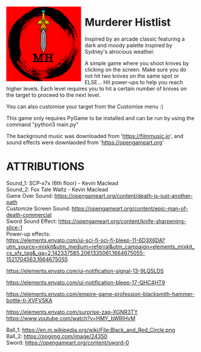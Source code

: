 <img src="resources/murdererhitlistlogo.png"
     alt="Markdown Monster icon"
     style="float: left; margin-right: 10px;" width='200px' height='200px'/>

# Murderer Histlist

Inspired by an arcade classic featuring a dark and moody palette inspired by Sydney's atrocious weather.  

A simple game where you shoot knives by clicking on the screen. Make sure you do not hit two knives on the same spot or ELSE...
Hit power-ups to help you reach higher levels. Each level requires you to hit a certain number of knives on the target to proceed to the next level.   

You can also customise your target from the Customise menu :)



This game only requires PyGame to be installed and can be run by using the command "python3 main.py"

The background music was downloaded from 'https://filmmusic.io', and sound effects were downlaoded from 'https://opengameart.org'


# ATTRIBUTIONS

Sound_1: SCP-x7x (6th floor) - Kevin Maclead  
Sound_2: Fox Tale Waltz - Kevin Maclead  
Game Over Sound: https://opengameart.org/content/death-is-just-another-path  
Customize Screen Sound: https://opengameart.org/content/epic-man-of-death-commercial  
Sword Sound Effect: https://opengameart.org/content/knife-sharpening-slice-1  
Power-up effects:   
  https://elements.envato.com/ui-sci-fi-sci-fi-bleep-11-6D3X6DA?utm_source=mixkit&utm_medium=referral&utm_campaign=elements_mixkit_cs_sfx_tag&_ga=2.142337585.2061335061.1664675055-1521704563.1664675055

  https://elements.envato.com/ui-notification-signal-13-9LQ5LDS

  https://elements.envato.com/ui-notification-bleep-17-QHC4HT9

  https://elements.envato.com/empire-game-profession-blacksmith-hammer-bottle-ti-XVFVSKA

  https://elements.envato.com/surprise-zap-XGNR3TY
  https://www.youtube.com/watch?v=HMY_bWRIHvM

Ball_1: https://en.m.wikipedia.org/wiki/File:Black_and_Red_Circle.png  
Ball_2: https://pngimg.com/image/24350     
Sword: https://opengameart.org/content/sword-0 
